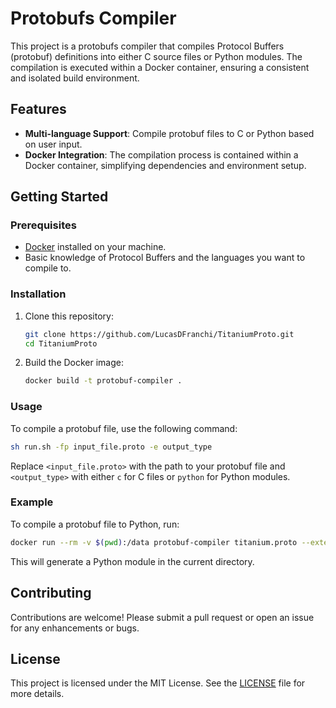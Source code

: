 # Protobufs Compiler

This project is a protobufs compiler that compiles Protocol Buffers (protobuf) definitions into either C source files or Python modules. The compilation is executed within a Docker container, ensuring a consistent and isolated build environment.

## Features

- **Multi-language Support**: Compile protobuf files to C or Python based on user input.
- **Docker Integration**: The compilation process is contained within a Docker container, simplifying dependencies and environment setup.

## Getting Started

### Prerequisites

- [Docker](https://www.docker.com/) installed on your machine.
- Basic knowledge of Protocol Buffers and the languages you want to compile to.

### Installation

1. Clone this repository:

   ```bash
   git clone https://github.com/LucasDFranchi/TitaniumProto.git
   cd TitaniumProto
   ```

2. Build the Docker image:

   ```bash
   docker build -t protobuf-compiler .
   ```

### Usage

To compile a protobuf file, use the following command:

```bash
sh run.sh -fp input_file.proto -e output_type
```

Replace `<input_file.proto>` with the path to your protobuf file and `<output_type>` with either `c` for C files or `python` for Python modules.

### Example

To compile a protobuf file to Python, run:

```bash
docker run --rm -v $(pwd):/data protobuf-compiler titanium.proto --extension py
```

This will generate a Python module in the current directory.

## Contributing

Contributions are welcome! Please submit a pull request or open an issue for any enhancements or bugs.

## License

This project is licensed under the MIT License. See the [LICENSE](LICENSE) file for more details.
